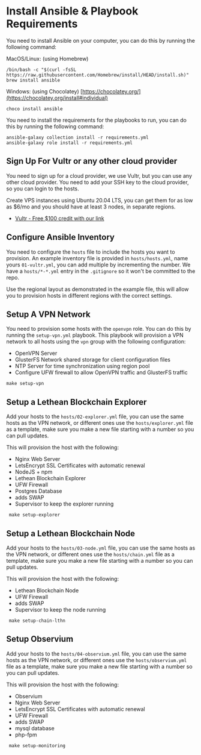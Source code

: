 # Install Ansible & Playbook Requirements
You need to install Ansible on your computer, you can do this by running the following command:

MacOS/Linux: (using Homebrew)
```
/bin/bash -c "$(curl -fsSL https://raw.githubusercontent.com/Homebrew/install/HEAD/install.sh)"
brew install ansible
```
Windows: (using Chocolatey) [https://chocolatey.org/](https://chocolatey.org/install#individual)
```
choco install ansible
```


You need to install the requirements for the playbooks to run, you can do this by running the following command:
```
ansible-galaxy collection install -r requirements.yml
ansible-galaxy role install -r requirements.yml
```

## Sign Up For Vultr or any other cloud provider
You need to sign up for a cloud provider, we use Vultr, but you can use any other cloud provider.
You need to add your SSH key to the cloud provider, so you can login to the hosts.

Create VPS instances using Ubuntu 20.04 LTS, you can get them for as low as $6/mo and you should have at least 3 nodes, in separate regions.

- [Vultr - Free $100 credit with our link](https://www.vultr.com/?ref=9034529-8H)

## Configure Ansible Inventory
You need to configure the `hosts` file to include the hosts you want to provision.
An example inventory file is provided in `hosts/hosts.yml`, name yours `01-vultr.yml`, you can add multiple by incrementing the number.
We have a `hosts/*-*.yml` entry in the `.gitignore` so it won't be committed to the repo.

Use the regional layout as demonstrated in the example file, this will allow you to provision hosts in different regions with the correct settings.

## Setup A VPN Network

You need to provision some hosts with the `openvpn` role. You can do this by running the `setup-vpn.yml` playbook. 
This playbook will provision a VPN network to all hosts using the `vpn` group with the following configuration:

- OpenVPN Server
- GlusterFS Network shared storage for client configuration files
- NTP Server for time synchronization using region pool
- Configure UFW firewall to allow OpenVPN traffic and GlusterFS traffic

```shell
make setup-vpn 
```

## Setup a Lethean Blockchain Explorer
Add your hosts to the `hosts/02-explorer.yml` file, you can use the same hosts as the VPN network, or different ones
use the `hosts/explorer.yml` file as a template, make sure you make a new file starting with a number so you can pull updates.

This will provision the host with the following:

- Nginx Web Server
- LetsEncrypt SSL Certificates with automatic renewal
- NodeJS + npm
- Lethean Blockchain Explorer
- UFW Firewall
- Postgres Database
- adds SWAP
- Supervisor to keep the explorer running
```shell
 make setup-explorer 
```

## Setup a Lethean Blockchain Node
Add your hosts to the `hosts/03-node.yml` file, you can use the same hosts as the VPN network, or different ones
use the `hosts/chain.yml` file as a template, make sure you make a new file starting with a number so you can pull updates.

This will provision the host with the following:

- Lethean Blockchain Node
- UFW Firewall
- adds SWAP
- Supervisor to keep the node running
```shell
 make setup-chain-lthn
```

## Setup Observium
Add your hosts to the `hosts/04-observium.yml` file, you can use the same hosts as the VPN network, or different ones
use the `hosts/observium.yml` file as a template, make sure you make a new file starting with a number so you can pull updates.

This will provision the host with the following:

- Observium
- Nginx Web Server
- LetsEncrypt SSL Certificates with automatic renewal
- UFW Firewall
- adds SWAP
- mysql database
- php-fpm
```shell
 make setup-monitoring
```